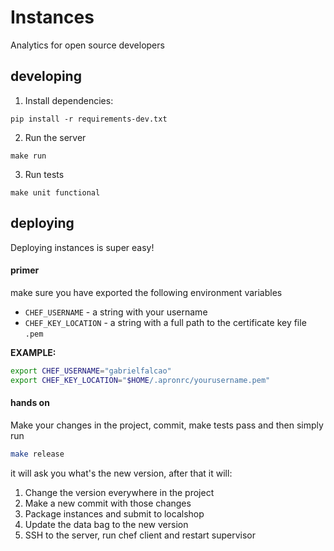 # Instances

Analytics for open source developers


## developing

1. Install dependencies:

```console
pip install -r requirements-dev.txt
```

2. Run the server

```console
make run
```

3. Run tests

```console
make unit functional
```


## deploying

Deploying instances is super easy!


#### primer

make sure you have exported the following environment variables

* `CHEF_USERNAME` - a string with your username
* `CHEF_KEY_LOCATION` - a string with a full path to the certificate key file `.pem`

**EXAMPLE:**
```bash
export CHEF_USERNAME="gabrielfalcao"
export CHEF_KEY_LOCATION="$HOME/.apronrc/yourusername.pem"
```



#### hands on

Make your changes in the project, commit, make tests pass and then simply run

```bash
make release
```

it will ask you what's the new version, after that it will:

1. Change the version everywhere in the project
2. Make a new commit with those changes
3. Package instances and submit to localshop
4. Update the data bag to the new version
5. SSH to the server, run chef client and restart supervisor
